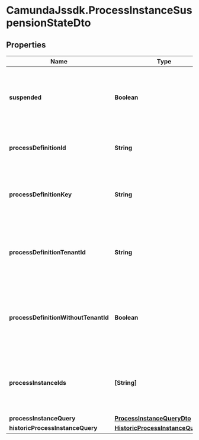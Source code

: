 # CamundaJssdk.ProcessInstanceSuspensionStateDto

## Properties

Name | Type | Description | Notes
------------ | ------------- | ------------- | -------------
**suspended** | **Boolean** | A &#x60;Boolean&#x60; value which indicates whether to activate or suspend a given process instance. When the value is set to &#x60;true&#x60;, the given process instance will be suspended and when the value is set to &#x60;false&#x60;, the given process instance will be activated. | [optional] 
**processDefinitionId** | **String** | The process definition id of the process instances to activate or suspend.  **Note**: This parameter can be used only with combination of &#x60;suspended&#x60;. | [optional] 
**processDefinitionKey** | **String** | The process definition key of the process instances to activate or suspend.  **Note**: This parameter can be used only with combination of &#x60;suspended&#x60;, &#x60;processDefinitionTenantId&#x60;, and &#x60;processDefinitionWithoutTenantId&#x60;. | [optional] 
**processDefinitionTenantId** | **String** | Only activate or suspend process instances of a process definition which belongs to a tenant with the given id.  **Note**: This parameter can be used only with combination of &#x60;suspended&#x60;, &#x60;processDefinitionKey&#x60;, and &#x60;processDefinitionWithoutTenantId&#x60;. | [optional] 
**processDefinitionWithoutTenantId** | **Boolean** | Only activate or suspend process instances of a process definition which belongs to no tenant. Value may only be true, as false is the default behavior.  **Note**: This parameter can be used only with combination of &#x60;suspended&#x60;, &#x60;processDefinitionKey&#x60;, and &#x60;processDefinitionTenantId&#x60;. | [optional] 
**processInstanceIds** | **[String]** | A list of process instance ids which defines a group of process instances which will be activated or suspended by the operation.  **Note**: This parameter can be used only with combination of &#x60;suspended&#x60;, &#x60;processInstanceQuery&#x60;, and &#x60;historicProcessInstanceQuery&#x60;. | [optional] 
**processInstanceQuery** | [**ProcessInstanceQueryDto**](ProcessInstanceQueryDto.md) |  | [optional] 
**historicProcessInstanceQuery** | [**HistoricProcessInstanceQueryDto**](HistoricProcessInstanceQueryDto.md) |  | [optional] 


